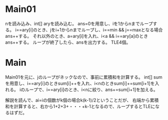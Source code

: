 # Main01
nを読み込み、int[] aryを読み込む。
ans=0を用意し、iを1からnまでループする。
i==ary[i]のとき、jをi+1からnまでループし、i==min && j==maxとなる場合ans++する。
それ以外のとき、a=ary[i]を入れ、i<a && i==ary[a]のときans++する。
ループが終了したら、ansを出力する。
TLE4個。

# Main
Main01を元に、jのループがネックなので、事前に累積和を計算する。
int[] sumを用意し、i==ary[i]のときsum[i]++を入れ、i<nのときsum[i]+=sum[i+1]を入れる。
iのループで、i==ary[i]のとき、i<nに絞り、ans+=sum[i+1]を加える。

解説を読んで、ai=iの個数がk個の場合k(k-1)/2ということだが、
右端から累積和を計算すると、右から1+2+3+・・・+k-1となるので、ループするとTLEになるはずだ。

